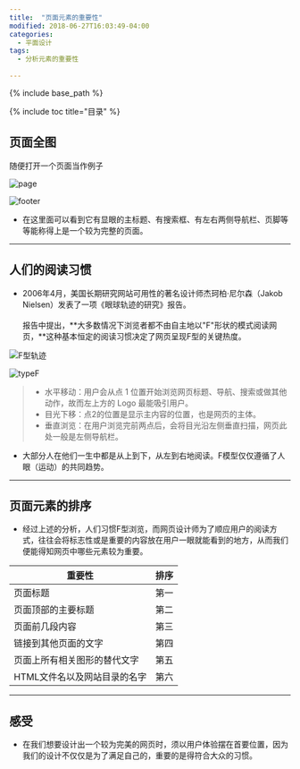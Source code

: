 ```yaml
---
title:  "页面元素的重要性"
modified: 2018-06-27T16:03:49-04:00
categories: 
  - 平面设计
tags:
  - 分析元素的重要性
  
---
```


{% include base_path %}

{% include toc title="目录" %}

## 页面全图

  随便打开一个页面当作例子

![page](https://gitee.com/NFUNM071/minimal-mistakes/raw/master/images/page.png)

![footer](https://gitee.com/NFUNM071/minimal-mistakes/raw/master/images/footer.png)

* 在这里面可以看到它有显眼的主标题、有搜索框、有左右两侧导航栏、页脚等等能称得上是一个较为完整的页面。

***
## 人们的阅读习惯
* 2006年4月，美国长期研究网站可用性的著名设计师杰珂柏·尼尔森（Jakob Nielsen）发表了一项《眼球轨迹的研究》报告。<br></br>报告中提出，**大多数情况下浏览者都不由自主地以"F"形状的模式阅读网页，**这种基本恒定的阅读习惯决定了网页呈现F型的关键热度。
  
 ![F型轨迹](https://gitee.com/NFUNM071/minimal-mistakes/raw/master/images/F型轨迹.jpg) 
 
![typeF](https://gitee.com/NFUNM071/minimal-mistakes/raw/master/images/typeF.png)

> * 水平移动：用户会从点 1 位置开始浏览网页标题、导航、搜索或做其他动作，故而左上方的 Logo 最能吸引用户。
> * 目光下移：点2的位置是显示主内容的位置，也是网页的主体。
> * 垂直浏览：在用户浏览完前两点后，会将目光沿左侧垂直扫描，网页此处一般是左侧导航栏。

* 大部分人在他们一生中都是从上到下，从左到右地阅读。F模型仅仅遵循了人眼（运动）的共同趋势。

***
## 页面元素的排序
* 经过上述的分析，人们习惯F型浏览，而网页设计师为了顺应用户的阅读方式，往往会将标志性或是重要的内容放在用户一眼就能看到的地方，从而我们便能得知网页中哪些元素较为重要。

 | 重要性        | 排序   | 
 | --------   | -----:  |
 | 页面标题     | 第一 |  
 | 页面顶部的主要标题        |   第二  |  
 | 页面前几段内容        |    第三    | 
 | 链接到其他页面的文字     | 第四 |  
 | 页面上所有相关图形的替代文字        |   第五  |  
 | HTML文件名以及网站目录的名字        |    第六    | 

***
## 感受
* 在我们想要设计出一个较为完美的网页时，须以用户体验摆在首要位置，因为我们的设计不仅仅是为了满足自己的，重要的是得符合大众的习惯。
